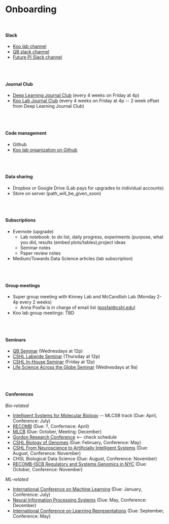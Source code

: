 # Onboarding
<br>


#### Slack
* [Koo lab channel](https://koolab.slack.com)
* [QB slack channel](https://scqb.slack.com)
* [Future PI Slack channel](https://futurepislack.wordpress.com/join-us/)
<br>
<br>


#### Journal Club
* [Deep Learning Journal Club](https://docs.google.com/spreadsheets/d/1BGo4C6JMKeLaO2oNjYEbXYDDfnEFHzD0E3GVGq1rLmU/edit?usp=sharing) (every 4 weeks on Friday at 4p)
* [Koo Lab Journal Club](https://docs.google.com/spreadsheets/d/1xlZxGYYvK-LAN5ZGKHemKRQx-WMGZswcalnHNnWUxW8/edit?usp=sharing) (every 4 weeks on Friday at 4p -- 2 week offset from Deep Learning Journal Club)
<br>
<br>


#### Code management
* Github
* [Koo lab organization on Github](https://github.com/koo-lab) 
<br>
<br>


#### Data sharing
* Dropbox or Google Drive (Lab pays for upgrades to individual accounts) 
* Store on server (path_will_be_given_soon)
<br>
<br>


#### Subscriptions
* Evernote (upgrade) 
	* Lab notebook: to do list, daily progress, experiments (purpose, what you did, results (embed plots/tables),project ideas
	* Seminar notes
	* Paper review notes
* Medium/Towards Data Science articles (lab subscription) 
<br>
<br>


#### Group meetings
* Super group meeting with Kinney Lab and McCandlish Lab (Monday 2-4p every 2 weeks)
	* Anna Posfai is in charge of email list (posfai@cshl.edu)
* Koo lab group meetings: TBD
<br>
<br>


#### Seminars
* [QB Seminar](http://intranet.cshl.edu/research/quantitative-biology/seminar-series-calendar) (Wednesdays at 12p)  
* [CSHL Labwide Seminar](http://intranet.cshl.edu/general-info/cshl-calendar) (Thursday at 12p)
* [CSHL In-House Seminar](http://intranet.cshl.edu/general-info/cshl-calendar) (Friday at 12p)
* [Life Science Across the Globe Seminar]() (Wednesdays at 9a)
<br>
<br>


#### Conferences

_Bio-related_
* [Intelligent Systems for Molecular Biology](https://www.iscb.org/ismb2020) -- MLCSB track (Due: April, Conference: July)
* [RECOMB](https://www.recomb2020.org/) (Due: ?, Confernece: April)
* [MLCB](https://sites.google.com/cs.washington.edu/mlcb2019/) (Due: October, Meeting: December)
* [Gordon Research Conference](https://www.grc.org/find-a-conference/) <-- check schedule
* [CSHL Biology of Genomes](https://meetings.cshl.edu/meetingshome.aspx) (Due: February, Conference: May)
* [CSHL From Neuroscience to Artificially Intelligent Systems](https://meetings.cshl.edu/meetingshome.aspx) (Due: August, Conference: November) 
* CHSL Biological Data Science (Due: August, Conference: November)
* [RECOMB-ISCB Regulatory and Systems Genomics in NYC](https://www.iscb.org/recomb-regsysgen2019) (Due: October, Conference: November)

_ML-related_ 
* [International Conference on Machine Learning](https://icml.cc/) (Due: January, Conference: July)
* [Neural Information Processing Systems](https://nips.cc/) (Due: May, Conference: December)
* [International Conference on Learning Representations](https://iclr.cc/) (Due: September, Conference: May)

<br>
<br>
<br>
<br>
